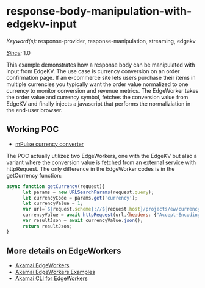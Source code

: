 # response-body-manipulation-with-edgekv-input

*Keyword(s):* response-provider, response-manipulation, streaming, edgekv<br>

*[Since](https://learn.akamai.com/en-us/webhelp/edgeworkers/edgeworkers-user-guide/GUID-14077BCA-0D9F-422C-8273-2F3E37339D5B.html):* 1.0

This example demonstrates how a response body can be manipulated with input from EdgeKV. The use case is currency conversion on an order confirmation page.
If an e-commerce site lets users purchase their items in multiple currencies you typically want the order value normalized to one currency to monitor conversion and revenue metrics.
The EdgeWorker takes the order value and currency symbol, fetches the conversion value from EdgeKV and finally injects a javascript that performs the normaliziation in the end-user browser.

## Working POC
- [mPulse currency converter](http://poc.klasen.se/projects/ew/mpulse-currency-normalizer.php)
 
The POC actually utilizez two EdgeWorkers, one with the EdgeKV but also a variant where the conversion value is fetched from an external service with httpRequest. The only difference in the EdgeWorker codes is in the getCurrency function:

```javascript
async function getCurrency(request){
      let params = new URLSearchParams(request.query);
      let currencyCode = params.get('currency');
      let currencyValue = 1;
      var url=`${request.scheme}://${request.host}/projects/ew/currency-lookup.php?currency=${currencyCode}`;
      currencyValue = await httpRequest(url,{headers: {"Accept-Encoding": "identity"}});
      var resultJson = await currencyValue.json();
      return resultJson;   
}
```
 
## More details on EdgeWorkers
- [Akamai EdgeWorkers](https://developer.akamai.com/akamai-edgeworkers-overview)
- [Akamai EdgeWorkers Examples](https://github.com/akamai/edgeworkers-examples)
- [Akamai CLI for EdgeWorkers](https://developer.akamai.com/legacy/cli/packages/edgeworkers.html)
